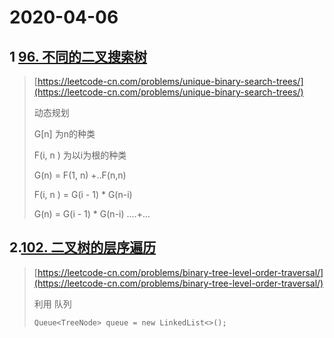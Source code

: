 # 2020-04-06

## 1 [96. 不同的二叉搜索树](https://leetcode-cn.com/problems/unique-binary-search-trees/)

> [https://leetcode-cn.com/problems/unique-binary-search-trees/](https://leetcode-cn.com/problems/unique-binary-search-trees/)
>
> 动态规划
>
> G\[n\] 为n的种类
>
> F\(i, n \) 为以i为根的种类
>
> G\(n\) = F\(1, n\) +..F\(n,n\)
>
> F\(i, n \) = G\(i - 1\) \* G\(n-i\)
>
> G\(n\) = G\(i - 1\) \* G\(n-i\) ....+...

## 2.[102. 二叉树的层序遍历](https://leetcode-cn.com/problems/binary-tree-level-order-traversal/)

> [https://leetcode-cn.com/problems/binary-tree-level-order-traversal/](https://leetcode-cn.com/problems/binary-tree-level-order-traversal/)
>
> 利用 队列 
>
> ```
> Queue<TreeNode> queue = new LinkedList<>();
> ```





